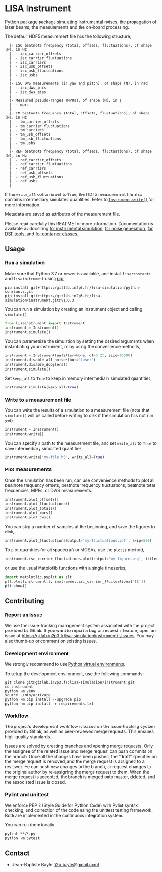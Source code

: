 # LISA Instrument

Python package package simulating instrumental noises, the propagation of laser beams, the measurements and the on-board processing.

The default HDF5 measurement file has the following structure,

```text
  |- ISC beatnote frequency (total, offsets, fluctuations), of shape (N), in Hz
  |  - isc_carrier_offsets
  |  - isc_carrier_fluctuations
  |  - isc_carriers
  |  - isc_usb_offsets
  |  - isc_usb_fluctuations
  |  - isc_usbs
  |
  |- ISC DWS measurements (in yaw and pitch), of shape (N), in rad
  |  - isc_dws_phis
  |  - isc_dws_etas
  |
  |- Measured pseudo-ranges (MPRs), of shape (N), in s
  |  - mprs
  |
  |- TM beatnote frequency (total, offsets, fluctuations), of shape (N), in Hz
  |  - tm_carrier_offsets
  |  - tm_carrier_fluctuations
  |  - tm_carriers
  |  - tm_usb_offsets
  |  - tm_usb_fluctuations
  |  - tm_usbs
  |
  |- REF beatnote frequency (total, offsets, fluctuations), of shape (N), in Hz
  |  - ref_carrier_offsets
  |  - ref_carrier_fluctuations
  |  - ref_carriers
  |  - ref_usb_offsets
  |  - ref_usb_fluctuations
  |  - ref_usbs
  |
```

If the `write_all` option is set to `True`, the HDF5 measurement file also contains intermediary simulated quantities. Refer to [`Instrument.write()`](https://gitlab.in2p3.fr/lisa-simulation/instrument/-/blob/master/lisainstrument/instrument.py) for more information.

Metadata are saved as attributes of the measurement file.

Please read carefully this README for more information. Documentation is available as docstring [for instrumental simulation](https://gitlab.in2p3.fr/lisa-simulation/instrument/-/blob/master/lisainstrument/instrument.py), [for noise generation](https://gitlab.in2p3.fr/lisa-simulation/instrument/-/blob/master/lisainstrument/noises.py), [for DSP tools](https://gitlab.in2p3.fr/lisa-simulation/instrument/-/blob/master/lisainstrument/dsp.py), and [for container classes](https://gitlab.in2p3.fr/lisa-simulation/instrument/-/blob/master/lisainstrument/containers.py).

## Usage

### Run a simulation

Make sure that Python 3.7 or newer is available, and install `lisaconstants` and `lisainstrument` using [pip](https://pip.pypa.io/en/stable/),

```shell
pip install git+https://gitlab.in2p3.fr/lisa-simulation/python-constants.git
pip install git+https://gitlab.in2p3.fr/lisa-simulation/instrument.git@v1.0.3
```

You can run a simulation by creating an Instrument object and calling `simulate()`.

```python
from lisainstrument import Instrument
instrument = Instrument()
instrument.simulate()
```

You can parametrize the simulation by setting the desired arguments when instantiating your instrument, or by using the convenience methods,

```python
instrument = Instrument(aafilter=None, dt=0.25, size=10000)
instrument.disable_all_noises(but='laser')
instrument.disable_dopplers()
instrument.simulate()
```

Set `keep_all` to `True` to keep in memory intermediary simulated quantities,

```python
instrument.simulate(keep_all=True)
```

### Write to a measurement file

You can write the results of a simulation to a measurement file (note that `simulate()` will be called before writing to disk if the simulation has not run yet),

```python
instrument = Instrument()
instrument.write()
```

You can specify a path to the measurement file, and set `write_all` to `True` to save intermediary simulated quantities,

```python
instrument.write('my-file.h5', write_all=True)
```

### Plot measurements

Once the simulation has been run, can use convenience methods to plot all beatnote frequency offsets, beatnote frequency fluctuations, beatnote total frequencies, MPRs, or DWS measurements.

```python
instrument.plot_offsets()
instrument.plot_fluctuations()
instrument.plot_totals()
instrument.plot_mprs()
instrument.plot_dws()
```

You can skip a number of samples at the beginning, and save the figures to disk,

```python
instrument.plot_fluctuations(output='my-fluctuations.pdf', skip=500)
```

To plot quantities for all spacecraft or MOSAs, use the `plot()` method,

```python
instrument.isc_carrier_fluctuations.plot(output='my-figure.png', title='ISC Carrier Fluctuations')
```

or use the usual Matplotlib functions with a single timeseries,

```python
import matplotlib.pyplot as plt
plt.plot(instrument.t, instrument.isc_carrier_fluctuations['12'])
plt.show()
```

## Contributing

### Report an issue

We use the issue-tracking management system associated with the project provided by Gitlab. If you want to report a bug or request a feature, open an issue at <https://gitlab.in2p3.fr/lisa-simulation/instrument/-/issues>. You may also thumb-up or comment on existing issues.

### Development environment

We strongly recommend to use [Python virtual environments](https://docs.python.org/3/tutorial/venv.html).

To setup the development environment, use the following commands:

```shell
git clone git@gitlab.in2p3.fr:lisa-simulation/instrument.git
cd instrument
python -m venv .
source ./bin/activate
python -m pip install --upgrade pip
python -m pip install -r requirements.txt
```

### Workflow

The project's development workflow is based on the issue-tracking system provided by Gitlab, as well as peer-reviewed merge requests. This ensures high-quality standards.

Issues are solved by creating branches and opening merge requests. Only the assignee of the related issue and merge request can push commits on the branch. Once all the changes have been pushed, the "draft" specifier on the merge request is removed, and the merge request is assigned to a reviewer. He can push new changes to the branch, or request changes to the original author by re-assigning the merge request to them. When the merge request is accepted, the branch is merged onto master, deleted, and the associated issue is closed.

### Pylint and unittest

We enforce [PEP 8 (Style Guide for Python Code)](https://www.python.org/dev/peps/pep-0008/) with Pylint syntax checking, and correction of the code using the unittest testing framework. Both are implemented in the continuous integration system.

You can run them locally

```shell
pylint **/*.py
python -m pytest
```

## Contact

* Jean-Baptiste Bayle (j2b.bayle@gmail.com)
